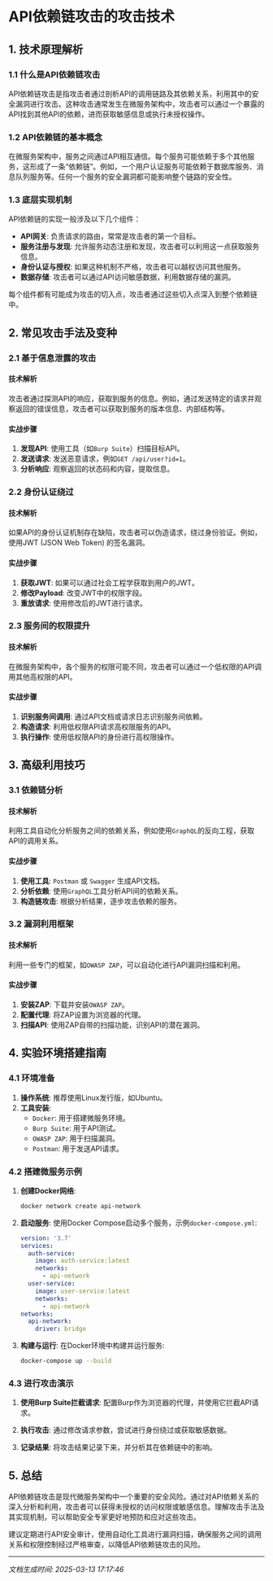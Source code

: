 # API依赖链攻击的攻击技术

## 1. 技术原理解析

### 1.1 什么是API依赖链攻击

API依赖链攻击是指攻击者通过剖析API的调用链路及其依赖关系，利用其中的安全漏洞进行攻击。这种攻击通常发生在微服务架构中，攻击者可以通过一个暴露的API找到其他API的依赖，进而获取敏感信息或执行未授权操作。

### 1.2 API依赖链的基本概念

在微服务架构中，服务之间通过API相互通信。每个服务可能依赖于多个其他服务，这形成了一条“依赖链”。例如，一个用户认证服务可能依赖于数据库服务、消息队列服务等。任何一个服务的安全漏洞都可能影响整个链路的安全性。

### 1.3 底层实现机制

API依赖链的实现一般涉及以下几个组件：

- **API网关**: 负责请求的路由，常常是攻击者的第一个目标。
- **服务注册与发现**: 允许服务动态注册和发现，攻击者可以利用这一点获取服务信息。
- **身份认证与授权**: 如果这种机制不严格，攻击者可以越权访问其他服务。
- **数据存储**: 攻击者可以通过API访问敏感数据，利用数据存储的漏洞。

每个组件都有可能成为攻击的切入点，攻击者通过这些切入点深入到整个依赖链中。

## 2. 常见攻击手法及变种

### 2.1 基于信息泄露的攻击

#### 技术解析

攻击者通过探测API的响应，获取到服务的信息。例如，通过发送特定的请求并观察返回的错误信息，攻击者可以获取到服务的版本信息、内部结构等。

#### 实战步骤

1. **发现API**: 使用工具（如`Burp Suite`）扫描目标API。
2. **发送请求**: 发送恶意请求，例如`GET /api/user?id=1`。
3. **分析响应**: 观察返回的状态码和内容，提取信息。

### 2.2 身份认证绕过

#### 技术解析

如果API的身份认证机制存在缺陷，攻击者可以伪造请求，绕过身份验证。例如，使用JWT (JSON Web Token) 的签名漏洞。

#### 实战步骤

1. **获取JWT**: 如果可以通过社会工程学获取到用户的JWT。
2. **修改Payload**: 改变JWT中的权限字段。
3. **重放请求**: 使用修改后的JWT进行请求。

### 2.3 服务间的权限提升

#### 技术解析

在微服务架构中，各个服务的权限可能不同，攻击者可以通过一个低权限的API调用其他高权限的API。

#### 实战步骤

1. **识别服务间调用**: 通过API文档或请求日志识别服务间依赖。
2. **构造请求**: 利用低权限API请求高权限服务的API。
3. **执行操作**: 使用低权限API的身份进行高权限操作。

## 3. 高级利用技巧

### 3.1 依赖链分析

#### 技术解析

利用工具自动化分析服务之间的依赖关系，例如使用`GraphQL`的反向工程，获取API的调用关系。

#### 实战步骤

1. **使用工具**: `Postman` 或 `Swagger` 生成API文档。
2. **分析依赖**: 使用`GraphQL`工具分析API间的依赖关系。
3. **构造链攻击**: 根据分析结果，逐步攻击依赖的服务。

### 3.2 漏洞利用框架

#### 技术解析

利用一些专门的框架，如`OWASP ZAP`，可以自动化进行API漏洞扫描和利用。

#### 实战步骤

1. **安装ZAP**: 下载并安装`OWASP ZAP`。
2. **配置代理**: 将ZAP设置为浏览器的代理。
3. **扫描API**: 使用ZAP自带的扫描功能，识别API的潜在漏洞。

## 4. 实验环境搭建指南

### 4.1 环境准备

1. **操作系统**: 推荐使用Linux发行版，如Ubuntu。
2. **工具安装**:
   - `Docker`: 用于搭建微服务环境。
   - `Burp Suite`: 用于API测试。
   - `OWASP ZAP`: 用于扫描漏洞。
   - `Postman`: 用于发送API请求。

### 4.2 搭建微服务示例

1. **创建Docker网络**:
   ```bash
   docker network create api-network
   ```

2. **启动服务**:
   使用Docker Compose启动多个服务，示例`docker-compose.yml`:
   ```yaml
   version: '3.7'
   services:
     auth-service:
       image: auth-service:latest
       networks:
         - api-network
     user-service:
       image: user-service:latest
       networks:
         - api-network
   networks:
     api-network:
       driver: bridge
   ```

3. **构建与运行**:
   在Docker环境中构建并运行服务:
   ```bash
   docker-compose up --build
   ```

### 4.3 进行攻击演示

1. **使用Burp Suite拦截请求**:
   配置Burp作为浏览器的代理，并使用它拦截API请求。

2. **执行攻击**:
   通过修改请求参数，尝试进行身份绕过或获取敏感数据。

3. **记录结果**:
   将攻击结果记录下来，并分析其在依赖链中的影响。

## 5. 总结

API依赖链攻击是现代微服务架构中一个重要的安全风险。通过对API依赖关系的深入分析和利用，攻击者可以获得未授权的访问权限或敏感信息。理解攻击手法及其实现机制，可以帮助安全专家更好地预防和应对这些攻击。

建议定期进行API安全审计，使用自动化工具进行漏洞扫描，确保服务之间的调用关系和权限控制经过严格审查，以降低API依赖链攻击的风险。

---

*文档生成时间: 2025-03-13 17:17:46*
